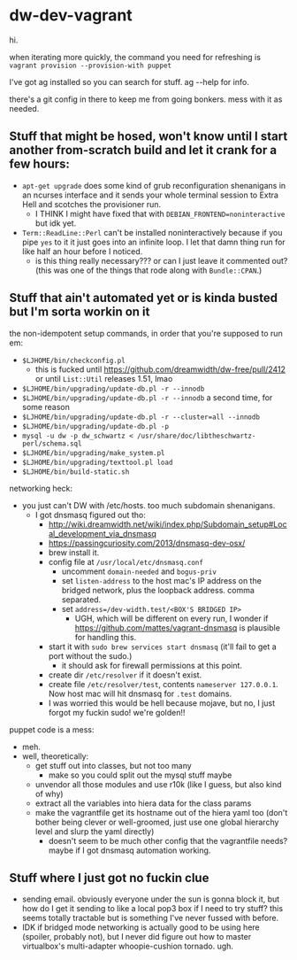 # dw-dev-vagrant

hi.

when iterating more quickly, the command you need for refreshing is `vagrant provision --provision-with puppet`

I've got ag installed so you can search for stuff. ag --help for info.

there's a git config in there to keep me from going bonkers. mess with it as needed.

## Stuff that might be hosed, won't know until I start another from-scratch build and let it crank for a few hours:

- `apt-get upgrade` does some kind of grub reconfiguration shenanigans in an ncurses interface and it sends your whole terminal session to Extra Hell and scotches the provisioner run.
    - I THINK I might have fixed that with `DEBIAN_FRONTEND=noninteractive` but idk yet.
- `Term::ReadLine::Perl` can't be installed noninteractively because if you pipe `yes` to it it just goes into an infinite loop. I let that damn thing run for like half an hour before I noticed.
    - is this thing really necessary??? or can I just leave it commented out? (this was one of the things that rode along with `Bundle::CPAN`.)

## Stuff that ain't automated yet or is kinda busted but I'm sorta workin on it

the non-idempotent setup commands, in order that you're supposed to run em:

- `$LJHOME/bin/checkconfig.pl`
    - this is fucked until https://github.com/dreamwidth/dw-free/pull/2412 or until `List::Util` releases 1.51, lmao
- `$LJHOME/bin/upgrading/update-db.pl -r --innodb`
- `$LJHOME/bin/upgrading/update-db.pl -r --innodb` a second time, for some reason
- `$LJHOME/bin/upgrading/update-db.pl -r --cluster=all --innodb`
- `$LJHOME/bin/upgrading/update-db.pl -p`
- `mysql -u dw -p dw_schwartz < /usr/share/doc/libtheschwartz-perl/schema.sql`
- `$LJHOME/bin/upgrading/make_system.pl`
- `$LJHOME/bin/upgrading/texttool.pl load`
- `$LJHOME/bin/build-static.sh`

networking heck:

- you just can't DW with /etc/hosts. too much subdomain shenanigans.
    - I got dnsmasq figured out tho:
        - http://wiki.dreamwidth.net/wiki/index.php/Subdomain_setup#Local_development_via_dnsmasq
        - https://passingcuriosity.com/2013/dnsmasq-dev-osx/
        - brew install it.
        - config file at `/usr/local/etc/dnsmasq.conf`
            - uncomment `domain-needed` and `bogus-priv`
            - set `listen-address` to the host mac's IP address on the bridged network, plus the loopback address. comma separated.
            - set `address=/dev-width.test/<BOX'S BRIDGED IP>`
                - UGH, which will be different on every run, I wonder if https://github.com/mattes/vagrant-dnsmasq is plausible for handling this.
        - start it with `sudo brew services start dnsmasq` (it'll fail to get a port without the sudo.)
            - it should ask for firewall permissions at this point.
        - create dir `/etc/resolver` if it doesn't exist.
        - create file `/etc/resolver/test`, contents `nameserver 127.0.0.1`. Now host mac will hit dnsmasq for `.test` domains.
        - I was worried this would be hell because mojave, but no, I just forgot my fuckin sudo! we're golden!!

puppet code is a mess:

- meh.
- well, theoretically:
    - get stuff out into classes, but not too many
        - make so you could split out the mysql stuff maybe
    - unvendor all those modules and use r10k (like I guess, but also kind of why)
    - extract all the variables into hiera data for the class params
    - make the vagrantfile get its hostname out of the hiera yaml too (don't bother being clever or well-groomed, just use one global hierarchy level and slurp the yaml directly)
        - doesn't seem to be much other config that the vagrantfile needs? maybe if I got dnsmasq automation working.

## Stuff where I just got no fuckin clue

- sending email. obviously everyone under the sun is gonna block it, but how do I get it sending to like a local pop3 box if I need to try stuff? this seems totally tractable but is something I've never fussed with before.
- IDK if bridged mode networking is actually good to be using here (spoiler, probably not), but I never did figure out how to master virtualbox's multi-adapter whoopie-cushion tornado. ugh.


